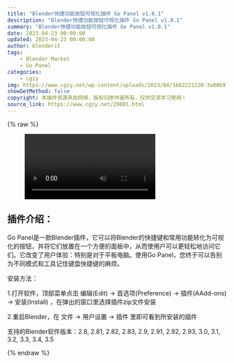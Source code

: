 ```yaml
---
title: "Blender快捷功能按钮可视化插件 Go Panel v1.0.1"
description: "Blender快捷功能按钮可视化插件 Go Panel v1.0.1"
summary: "Blender快捷功能按钮可视化插件 Go Panel v1.0.1"
date: 2023-04-23 00:00:00
updated: 2023-04-23 00:00:00
author: blenderit
tags: 
    - Blender Market
    - Go Panel
categories:
    - cgzy
img: https://www.cgzy.net/wp-content/uploads/2023/04/1682221220-3a00b973841276b.webp
showGetMethod: false
copyright: 本插件资源来自网络，版权归原作者所有，仅供交流学习使用！
source_link: https://www.cgzy.net/29001.html
---
```


{% raw %}
<figure class="wp-block-video aligncenter"><video controls src="https://cloud.video.taobao.com/play/u/717183932/p/1/e/6/t/1/406462944075.mp4"></video></figure><div class="wp-block-pandastudio-title"><div class="title_style_01"><h2 id="h2-0">插件介绍：</h2></div></div><p class="is-style-text-indent-2em">Go Panel是一款Blender插件，它可以将Blender的快捷键和常用功能转化为可视化的按钮，并将它们放置在一个方便的面板中，从而使用户可以更轻松地访问它们。它改变了用户体验：特别是对于平板电脑。使用Go Panel，您终于可以告别为不同模式和工具记住键盘快捷键的麻烦。</p><div class="wp-block-pandastudio-title"><div class="title_style_01"><p>安装方法：</p></div></div><p>1.打开软件，顶部菜单点击 编辑(Edit) → 首选项(Preference) → 插件(AAdd-ons) → 安装(Install) ，在弹出的窗口里选择插件zip文件安装</p><p>2.重启Blender，在 文件 → 用户设置 → 插件 里即可看到所安装的插件</p><div class="wp-block-pandastudio-tips"><div class="tip success "><p>支持的Blender软件版本：2.8, 2.81, 2.82, 2.83, 2.9, 2.91, 2.92, 2.93, 3.0, 3.1, 3.2, 3.3, 3.4, 3.5</p>
</div></div>
<div style="display: none">cgzy</div>
{% endraw %}